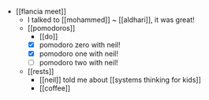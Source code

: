 - [[flancia meet]]
  - I talked to [[mohammed]] ~ [[aldhari]], it was great!
  - [[pomodoros]]
    - [[do]]
    - [x] pomodoro zero with neil!
    - [x] pomodoro one with neil!
    - [ ] pomodoro two with neil!
  - [[rests]]
    - [[neil]] told me about [[systems thinking for kids]]
    - [[coffee]]
